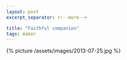 ```yaml
---
layout: post
excerpt_separator: <!--more-->

title: "Faithful companion"
tags: maker
---
```


{% picture /assets/images/2013-07-25.jpg %}
<!--more-->